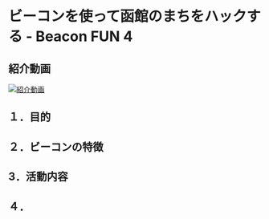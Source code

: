 # ビーコンを使って函館のまちをハックする - Beacon FUN 4

## 紹介動画

[![紹介動画](https://img.youtube.com/vi/s91rVjF6vxQ&feature=youtu.be/0.jpg)](https://www.youtube.com/watch?v=s91rVjF6vxQ&feature=youtu.be)

## １．目的

## ２．ビーコンの特徴

## 3．活動内容

## ４．
